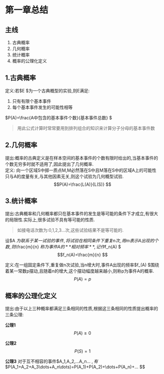 # 第一章总结
## 主线
1. 古典概率
2. 几何概率
3. 统计概率
4. 概率的公理化定义
## 1.古典概率
定义:若$E $为一个古典概型的实验,则E满足:  
1. 只有有限个基本事件
2. 每个基本事件发生的可能性相等

$P(A)=\frac{A中包含的基本事件个数}{基本事件总数} $  
> 用此公式计算时常常要用到排列组合的知识来计算分子分母的基本事件数  

## 2.几何概率
提出:概率的古典定义是在样本空间的基本事件的个数有限时给出的,当基本事件的个数无穷多时就不适用了,因此提出了几何概率.  
定义: 向一个区域S中掷一质点M,M必然落在S中且M落在S中的区域A上的可能性只与A的度量有关,与其他因素无关,则这个试验为几何概型试验.
$$P(A)=\frac{L(A)}{L(S)} $$

## 3.统计概率
提出:古典概率和几何概率都只在基本事件的发生是等可能的条件下才成立,有很大的局限性.实际上,很多试验不具有等可能的性质.
> 如接电话次数为:0,1,2,3...次,这些试验结果不是等可能的.

设$A $为联系于某一试验的事件,将试验在相同条件下重复n次,用m表示A出现的个数,则$\frac{m}{n} $称为事件A的**相对频率**,记作$f_n(A) $
$$f_n(A)=\frac{m}{n} $$

定义:在一组固定条件下,重复做n次试验,当n增大时,事件A出现的频率$f_(A) $围绕着某一常数p摆动,且随着n的增大,这个摆动幅度越来越小,则称p为事件A的概率.
$$P(A)=p $$ 

## 概率的公理化定义
提出:由于以上三种概率都满足三条相同的性质,根据这三条相同的性质提出概率的三条公理:

**公理1**$$P(A)\geq 0 $$

**公理2**$$P(S)=1 $$

**公理3** 对于互不相容的事件$A_1,A_2,...A_n... $,有$$P(A_1+A_2+A_3\dots+A_n\dots)=P(A_1)+P(A_2)+\dots+P(A_n)+... $$
 